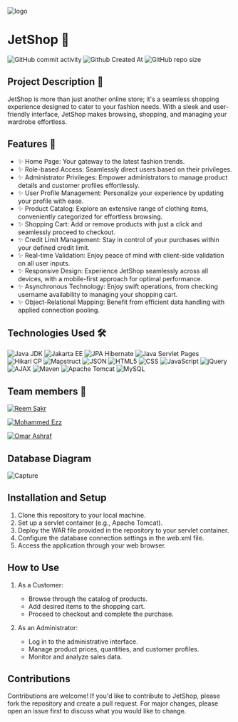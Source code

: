 

![logo](https://github.com/Omar-Ashraf9/JetShop/assets/44038598/16ed07d9-6542-466a-8229-26e62339782f)
# JetShop :necktie:
![GitHub commit activity](https://img.shields.io/github/commit-activity/m/Omar-Ashraf9/JetShop?style=for-the-badge)
![Github Created At](https://img.shields.io/github/created-at/Omar-Ashraf9/JetShop?style=for-the-badge)
![GitHub repo size](https://img.shields.io/github/repo-size/Omar-Ashraf9/JetShop?style=for-the-badge)

## Project Description :memo:
JetShop is more than just another online store; it's a seamless shopping experience designed to cater to your fashion needs. With a sleek and user-friendly interface, JetShop makes browsing, shopping, and managing your wardrobe effortless.

## Features 🚀
- ✨ Home Page: Your gateway to the latest fashion trends.
- ✨ Role-based Access: Seamlessly direct users based on their privileges.
- ✨ Administrator Privileges: Empower administrators to manage product details and customer profiles effortlessly.
- ✨ User Profile Management: Personalize your experience by updating your profile with ease.
- ✨ Product Catalog: Explore an extensive range of clothing items, conveniently categorized for effortless browsing.
- ✨ Shopping Cart: Add or remove products with just a click and seamlessly proceed to checkout.
- ✨ Credit Limit Management: Stay in control of your purchases within your defined credit limit.
- ✨ Real-time Validation: Enjoy peace of mind with client-side validation on all user inputs.
- ✨ Responsive Design: Experience JetShop seamlessly across all devices, with a mobile-first approach for optimal performance.
- ✨ Asynchronous Technology: Enjoy swift operations, from checking username availability to managing your shopping cart.
- ✨ Object-Relational Mapping: Benefit from efficient data handling with applied connection pooling.

## Technologies Used 🛠️
![Java JDK](https://img.shields.io/badge/Java%20JDK-17-orange?style=for-the-badge&logo=java)
![Jakarta EE](https://img.shields.io/badge/Jakarta%20EE-9-blueviolet?style=for-the-badge&logo=eclipse&logoColor=white)
![JPA Hibernate](https://img.shields.io/badge/JPA%20Hibernate-blue?style=for-the-badge&logo=hibernate)
![Java Servlet Pages](https://img.shields.io/badge/JSP-blueviolet?style=for-the-badge&logo=JSP)
![Hikari CP](https://img.shields.io/badge/Hikari%20CP-blue?style=for-the-badge&logo=java&logoColor=white)
![Mapstruct](https://img.shields.io/badge/Mapstruct-blueviolet?style=for-the-badge&logo=java&logoColor=white)
![JSON](https://img.shields.io/badge/JSON-orange?style=for-the-badge&logo=json)
![HTML5](https://img.shields.io/badge/HTML-orange?style=for-the-badge&logo=html5)
![CSS](https://img.shields.io/badge/CSS-orange?style=for-the-badge&logo=css3)
![JavaScript](https://img.shields.io/badge/JavaScript-orange?style=for-the-badge&logo=javascript)
![jQuery](https://img.shields.io/badge/jQuery-orange?style=for-the-badge&logo=jquery)
![AJAX](https://img.shields.io/badge/AJAX-orange?style=for-the-badge&logo=ajax)
![Maven](https://img.shields.io/badge/Maven-orange?style=for-the-badge&logo=apache)
![Apache Tomcat](https://img.shields.io/badge/Apache%20Tomcat-10-blue?style=for-the-badge&logo=apache)
![MySQL](https://img.shields.io/badge/MySQL-grey?style=for-the-badge&logo=mysql)

## Team members 👥

[![Reem Sakr](https://img.shields.io/badge/Reem_Sakr-Profile-green?style=for-the-badge&logo=linkedin)](https://www.linkedin.com/in/reem-sakr/)

[![Mohammed Ezz](https://img.shields.io/badge/Mohammed_Ezz-Profile-green?style=for-the-badge&logo=linkedin)](https://www.linkedin.com/in/mohamed-ezz/)

[![Omar Ashraf](https://img.shields.io/badge/Omar_Ashraf-Profile-green?style=for-the-badge&logo=linkedin)](https://www.linkedin.com/in/omar-ashraf9/)

## Database Diagram
![Capture](https://github.com/Omar-Ashraf9/JetShop/assets/44038598/096f211e-7fc0-47e4-9551-854095dfeb6a)

## Installation and Setup
1. Clone this repository to your local machine.
2. Set up a servlet container (e.g., Apache Tomcat).
3. Deploy the WAR file provided in the repository to your servlet container.
4. Configure the database connection settings in the web.xml file.
5. Access the application through your web browser.

## How to Use
1. As a Customer:
   - Browse through the catalog of products.
   - Add desired items to the shopping cart.
   - Proceed to checkout and complete the purchase.

2. As an Administrator:
   - Log in to the administrative interface.
   - Manage product prices, quantities, and customer profiles.
   - Monitor and analyze sales data.

## Contributions
Contributions are welcome! If you'd like to contribute to JetShop, please fork the repository and create a pull request. For major changes, please open an issue first to discuss what you would like to change.
